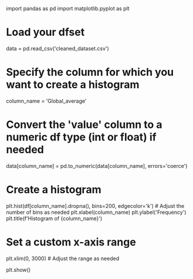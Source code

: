 import pandas as pd
import matplotlib.pyplot as plt

# Load your dfset
data = pd.read_csv('cleaned_dataset.csv')

# Specify the column for which you want to create a histogram
column_name = 'Global_average'

# Convert the 'value' column to a numeric df type (int or float) if needed
data[column_name] = pd.to_numeric(data[column_name], errors='coerce')

# Create a histogram
plt.hist(df[column_name].dropna(), bins=200, edgecolor='k')  # Adjust the number of bins as needed
plt.xlabel(column_name)
plt.ylabel('Frequency')
plt.title(f'Histogram of {column_name}')

# Set a custom x-axis range
plt.xlim(0, 3000)  # Adjust the range as needed

plt.show()
